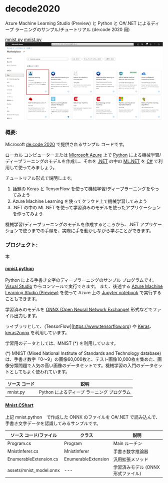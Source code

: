 # decode2020
Azure Machine Learning Studio (Preview) と Python と C#/.NET によるディープ ラーニングのサンプル/チュートリアル (de:code 2020 用)


[mnist.py](/mnist.python/mnist.py)
[mnist.py](https://github.com/Fujiwo/decode2020/blob/master/mnist.python/mnist.py)
![Azure Portal](https://raw.githubusercontent.com/Fujiwo/decode2020/master/images/azure0001.png)

### 概要:

Microsoft [de:code 2020](https://www.microsoft.com/ja-jp/events/decode/2020/) で提供されるサンプル コードです。

ローカル コンピューターまたは [Microsoft Azure](https://azure.microsoft.com) 上で [Python](https://www.python.org) による機械学習/ディープラーニングのモデルを作成し、それを [.NET](https://docs.microsoft.com/ja-jp/dotnet/) の中の [ML.NET](https://docs.microsoft.com/ja-jp/dotnet/machine-learning/) を [C#](https://docs.microsoft.com/ja-jp/dotnet/csharp/) で利用して使ってみましょう。

チュートリアル形式で説明します。

1. 話題の Keras と TensorFlow を使って機械学習/ディープラーニングをやってみよう
2. Azure Machine Learning を使ってクラウド上で機械学習してみよう
3. .NET の中の ML.NET を使って学習済みのモデルを使ったアプリケーションを作ってみよう

機械学習/ディープラーニングのモデルを作成するところから、.NET アプリケーションで使うまでの手順を、実際に手を動かしながら学ぶことができます。

### プロジェクト:

本

#### [mnist.python](/mnist.python)

Python による手書き文字のディープラーニングのサンプル プログラムです。
[Visual Studio](https://visualstudio.microsoft.com) からコンソールで実行できます。
また、後述する [Azure Machine Learning Studio (Preview)](https://ml.azure.com) を使って Azure 上の [Jupyter notebook](https://jupyter.org) で実行することもできます。

学習済みのモデルを [ONNX (Open Neural Network Exchange)](https://onnx.ai) 形式などでファイル出力します。

ライブラリとして、(TensorFlow][https://www.tensorflow.org) や [Keras](https://keras.io)、[keras2onnx](https://pypi.org/project/keras2onnx/) を利用しています。

学習用のデータとしては、MNIST (*) を利用しています。

(*) MNIST (Mixed National Institute of Standards and Technology database) は、手書き数字「0〜9」の画像60,000枚と、テスト画像10,000枚を集めた、画像分類問題で人気の高い画像のデータセットです。機械学習の入門のデータセットとしてもよく使われています。

| ソース コード | 説明 |
| --- | --- |
| mnist.py | Python によるディープ ラーニング プログラム |

#### [Mnist.CShart](/Mnist.CSharp)

上記 mnist.python　で作成した ONNX のファイルを C#/.NET で読み込んで、手書き文字データを認識してみるサンプルです。

| ソース コード/ファイル | クラス | 説明 |
| --- | --- | --- |
| Program.cs | Program | Main ルーチン |
| MnistInferer.cs | MnistInferer | 手書き数字推論器 |
| EnumerableExtension.cs | EnumerableExtension | 汎用拡張メソッド |
| assets/mnist_model.onnx | --- | 学習済みモデル (ONNX 形式ファイル) |


